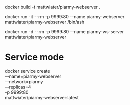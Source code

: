 docker build -t mattwiater/piarmy-webserver .

docker run -it --rm -p 9999:80 --name piarmy-webserver mattwiater/piarmy-webserver /bin/ash

docker run -d --rm -p 9999:80 --name piarmy-ws-server mattwiater/piarmy-webserver

# Service mode

docker service create \
  --name=piarmy-webserver \
  --network=piarmy \
  --replicas=4 \
  -p 9999:80 \
  mattwiater/piarmy-webserver:latest